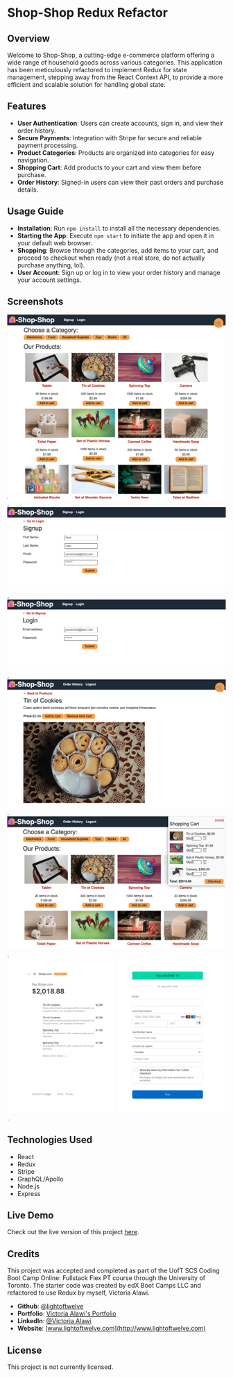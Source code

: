 # Shop-Shop Redux Refactor

## Overview

Welcome to Shop-Shop, a cutting-edge e-commerce platform offering a wide range of household goods across various categories. This application has been meticulously refactored to implement Redux for state management, stepping away from the React Context API, to provide a more efficient and scalable solution for handling global state.

## Features

- **User Authentication**: Users can create accounts, sign in, and view their order history.
- **Secure Payments**: Integration with Stripe for secure and reliable payment processing.
- **Product Categories**: Products are organized into categories for easy navigation.
- **Shopping Cart**: Add products to your cart and view them before purchase.
- **Order History**: Signed-in users can view their past orders and purchase details.

## Usage Guide

- **Installation**: Run `npm install` to install all the necessary dependencies.
- **Starting the App**: Execute `npm start` to initiate the app and open it in your default web browser.
- **Shopping**: Browse through the categories, add items to your cart, and proceed to checkout when ready (not a real store, do not actually purchase anything, lol).
- **User Account**: Sign up or log in to view your order history and manage your account settings.

## Screenshots

![Shop-Shop homepage](./client/src/assets/screenshots/shop-shop-redux-refactor-screenshot-1.png).
![Signup page](./client/src/assets/screenshots/shop-shop-redux-refactor-screenshot-2.png).
![Login Page](./client/src/assets/screenshots/shop-shop-redux-refactor-screenshot-3.png).
![Item Detail Page](./client/src/assets/screenshots/shop-shop-redux-refactor-screenshot-4.png).
![Homepage and popup cart functionality showing](./client/src/assets/screenshots/shop-shop-redux-refactor-screenshot-5.png).
![Stripe checkout page](./client/src/assets/screenshots/shop-shop-redux-refactor-screenshot-6.png).

## Technologies Used

- React
- Redux
- Stripe
- GraphQL/Apollo
- Node.js
- Express

## Live Demo

Check out the live version of this project [here](https://shop-shop-redux-refactor-36970616f69a.herokuapp.com/).

## Credits

This project was accepted and completed as part of the UofT SCS Coding Boot Camp Online: Fullstack Flex PT course through the University of Toronto. The starter code was created by edX Boot Camps LLC and refactored to use Redux by myself, Victoria Alawi.

- **Github**: [@lightoftwelve](https://github.com/lightoftwelve)
- **Portfolio**: [Victoria Alawi's Portfolio](https://victoria-alawi-portfolio.netlify.app/)
- **LinkedIn**: [@Victoria Alawi](https://www.linkedin.com/in/victoria-alawi-872984250/)
- **Website**: [www.lightoftwelve.com](http://www.lightoftwelve.com)

## License

This project is not currently licensed.
